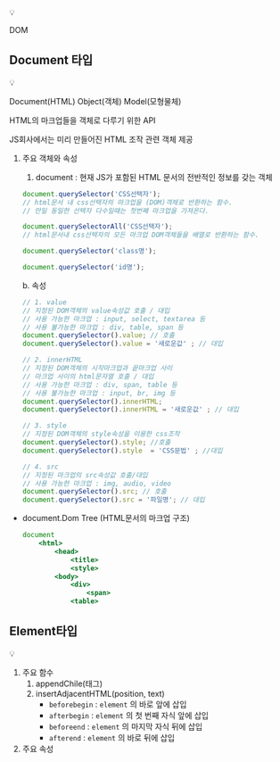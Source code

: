 <aside>
💡

DOM

</aside>

## Document 타입

<aside>
💡

Document(HTML) Object(객체) Model(모형물체)

HTML의 마크업들을 객체로 다루기 위한 API

JS회사에서는 미리 만들어진 HTML 조작 관련 객체 제공

</aside>

1. 주요 객체와 속성
    1. document : 현재 JS가 포함된 HTML 문서의 전반적인 정보를 갖는 객체
    
    ```jsx
    document.querySelector('CSS선택자');
    // html문서 내 css선택자의 마크업을 (DOM)객체로 반환하는 함수.
    // 만일 동일한 선택자 다수일때는 첫번째 마크업을 가져온다.
    
    document.querySelectorAll('CSS선택자');
    // html문서내 css선택자의 모든 마크업 DOM객체들을 배열로 반환하는 함수.
    
    document.querySelector('class명');
    
    document.querySelector('id명');
    ```
    
    b. 속성
    
    ```jsx
    // 1. value
    // 지정된 DOM객체의 value속성값 호출 / 대입
    // 사용 가능한 마크업 : input, select, textarea 등
    // 사용 불가능한 마크업 : div, table, span 등
    document.querySelector().value; // 호출
    document.querySelector().value = '새로운값' ; // 대입
    
    // 2. innerHTML
    // 지정된 DOM객체의 시작마크업과 끝마크업 사이
    // 마크업 사이의 html문자열 호출 / 대입
    // 사용 가능한 마크업 : div, span, table 등
    // 사용 불가능한 마크업 : input, br, img 등
    document.querySelector().innerHTML;
    document.querySelector().innerHTML = '새로운값' ; // 대입
    
    // 3. style
    // 지정된 DOM객체의 style속성을 이용한 css조작
    document.querySelector().style; //호출
    document.querySelector().style  = 'CSS문법' ; //대입
    
    // 4. src
    // 지정된 마크업의 src속성값 호출/대입
    // 사용 가능한 마크업 : img, audio, video
    document.querySelector().src; // 호출
    document.querySelector().src = '파일명'; // 대입
    ```
    

- document.Dom Tree (HTML문서의 마크업 구조)
    
    ```jsx
    document 
    	<html>
    		<head>
    			<title>
    			<style>
    		<body>
    			<div>
    				<span>
    			<table>
    ```
    

## Element타입

<aside>
💡

</aside>

1. 주요 함수
    1. appendChile(태그)
    2. insertAdjacentHTML(position, text)
        - `beforebegin` : `element` 의 바로 앞에 삽입
        - `afterbegin` : `element` 의 첫 번째 자식 앞에 삽입
        - `beforeend` : `element` 의 마지막 자식 뒤에 삽입
        - `afterend` : `element` 의 바로 뒤에 삽입
2. 주요 속성